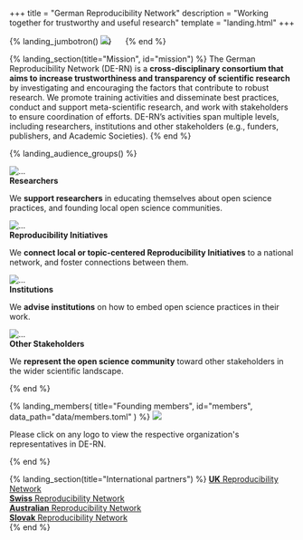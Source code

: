 +++
title = "German Reproducibility Network"
description = "Working together for trustworthy and useful research"
template = "landing.html"
+++

{% landing_jumbotron() %}
  <img src="/logos/de-rn/RN_German.png" style="position: relative; left: -24px;">
{% end %}

<!-- Mission -->
{% landing_section(title="Mission", id="mission") %}
  The German Reproducibility Network <span class="text-muted">(DE-RN)</span> is a <strong class="highlight-light">cross-disciplinary consortium that aims to increase trustworthiness and transparency of scientific research</strong> by investigating and encouraging the factors that contribute to robust research. We promote training activities and disseminate best practices, conduct and support meta-scientific research, and work with stakeholders to ensure coordination of efforts. DE-RN’s activities span multiple levels, including researchers, institutions and other stakeholders (e.g., funders, publishers, and Academic Societies).
{% end %}

<!-- Audience groups -->
{% landing_audience_groups() %}
  <div class="card">
    <div class="card-header">
      <img
        src="icons/microscope.svg"
        alt="..."
        loading="lazy"
      >
    </div>
    <div class="card-body">
      <strong class="h5 d-block card-title text-center">Researchers</strong>
      <p class="card-text">We <strong>support researchers</strong> in educating themselves about open science practices, and founding local open science communities.</p>
    </div>
  </div>
  <div class="card">
    <div class="card-header">
      <img
        src="icons/chart-network.svg"
        alt="..."
        loading="lazy"
      >
    </div>
    <div class="card-body">
      <strong class="h5 d-block card-title text-center">Reproducibility Initiatives</strong>
      <p class="card-text">We <strong>connect local or topic-centered Reproducibility Initiatives</strong> to a national network, and foster connections between them.</p>
    </div>
  </div>
  <div class="card">
    <div class="card-header">
      <img
        src="icons/landmark.svg"
        alt="..."
        loading="lazy"
      >
    </div>
    <div class="card-body pb-5">
      <strong class="h5 d-block card-title text-center">Institutions</strong>
      <p class="card-text">We <strong>advise institutions</strong> on how to embed open science practices in their work.</p>
    </div>
  </div>
  <div class="card">
    <div class="card-header">
      <img
        src="icons/users.svg"
        alt="..."
        loading="lazy"
      >
    </div>
    <div class="card-body">
      <strong class="h5 d-block card-title text-center">Other Stakeholders</strong>
      <p class="card-text">We <strong>represent the open science community</strong> toward other stakeholders in the wider scientific landscape.</p>
    </div>
  </div>
{% end %}

<!-- Members -->
{% landing_members(
  title="Founding members", id="members",
  data_path="data/members.toml"
) %}
  <img src="/images/team.jpg" class="rounded mb-4 w-100">
  <p>Please click on any logo to view the respective organization's representatives in DE-RN.</p>
{% end %}

<!-- International partners -->
{% landing_section(title="International partners") %}
  <a href="https://www.ukrn.org/" target="_blank" rel="noreferrer"><strong>UK</strong> Reproducibility Network</a><br>
  <a href="https://www.swissrn.org/" target="_blank" rel="noreferrer"><strong>Swiss</strong> Reproducibility Network</a><br>
  <a href="https://www.aus-rn.org/" target="_blank" rel="noreferrer"><strong>Australian</strong> Reproducibility Network</a><br>
  <a href="https://slovakrn.wixsite.com/skrn"  target="_blank" rel="noreferrer"><strong>Slovak</strong> Reproducibility Network</a><br>
{% end %}
